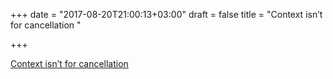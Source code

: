 +++
date = "2017-08-20T21:00:13+03:00"
draft = false
title = "Context isn’t for cancellation  "

+++

<p><a href="https://dave.cheney.net/2017/08/20/context-isnt-for-cancellation">Context isn’t for cancellation  </a></p>


